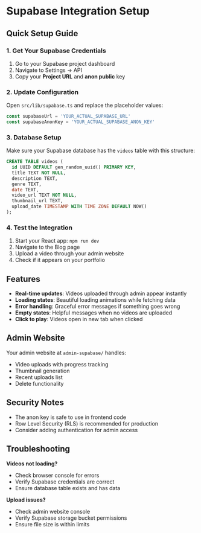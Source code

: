 # Supabase Integration Setup

## Quick Setup Guide

### 1. Get Your Supabase Credentials

1. Go to your Supabase project dashboard
2. Navigate to Settings → API
3. Copy your **Project URL** and **anon public** key

### 2. Update Configuration

Open `src/lib/supabase.ts` and replace the placeholder values:

```typescript
const supabaseUrl = 'YOUR_ACTUAL_SUPABASE_URL'
const supabaseAnonKey = 'YOUR_ACTUAL_SUPABASE_ANON_KEY'
```

### 3. Database Setup

Make sure your Supabase database has the `videos` table with this structure:

```sql
CREATE TABLE videos (
  id UUID DEFAULT gen_random_uuid() PRIMARY KEY,
  title TEXT NOT NULL,
  description TEXT,
  genre TEXT,
  date TEXT,
  video_url TEXT NOT NULL,
  thumbnail_url TEXT,
  upload_date TIMESTAMP WITH TIME ZONE DEFAULT NOW()
);
```

### 4. Test the Integration

1. Start your React app: `npm run dev`
2. Navigate to the Blog page
3. Upload a video through your admin website
4. Check if it appears on your portfolio

## Features

- **Real-time updates**: Videos uploaded through admin appear instantly
- **Loading states**: Beautiful loading animations while fetching data
- **Error handling**: Graceful error messages if something goes wrong
- **Empty states**: Helpful messages when no videos are uploaded
- **Click to play**: Videos open in new tab when clicked

## Admin Website

Your admin website at `admin-supabase/` handles:
- Video uploads with progress tracking
- Thumbnail generation
- Recent uploads list
- Delete functionality

## Security Notes

- The anon key is safe to use in frontend code
- Row Level Security (RLS) is recommended for production
- Consider adding authentication for admin access

## Troubleshooting

**Videos not loading?**
- Check browser console for errors
- Verify Supabase credentials are correct
- Ensure database table exists and has data

**Upload issues?**
- Check admin website console
- Verify Supabase storage bucket permissions
- Ensure file size is within limits 